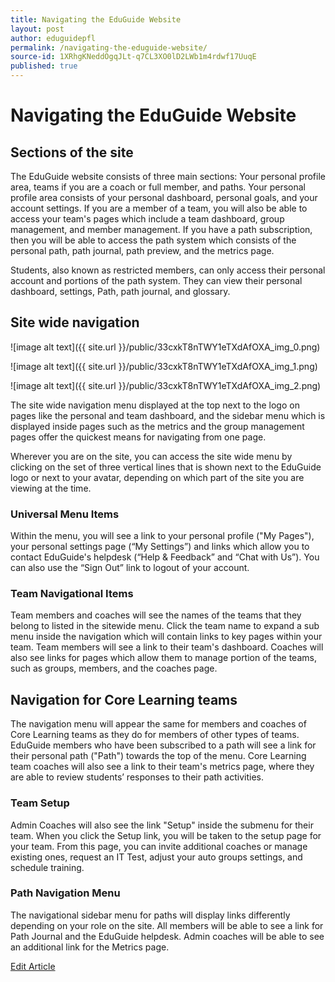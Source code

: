 ```yaml
---
title: Navigating the EduGuide Website
layout: post
author: eduguidepfl
permalink: /navigating-the-eduguide-website/
source-id: 1XRhgKNeddOgqJLt-q7CL3XO0lD2LWb1m4rdwf17UuqE
published: true
---
```

# Navigating the EduGuide Website

## Sections of the site

The EduGuide website consists of three main sections: Your personal profile area, teams if you are a coach or full member, and paths. Your personal profile area consists of your personal dashboard, personal goals, and your account settings. If you are a member of a team, you will also be able to access your team's pages which include a team dashboard, group management, and member management. If you have a path subscription, then you will be able to access the path system which consists of the personal path, path journal, path preview, and the metrics page.

Students, also known as restricted members, can only access their personal account and portions of the path system. They can view their personal dashboard, settings, Path, path journal, and glossary.

## Site wide navigation

![image alt text]({{ site.url }}/public/33cxkT8nTWY1eTXdAfOXA_img_0.png)

![image alt text]({{ site.url }}/public/33cxkT8nTWY1eTXdAfOXA_img_1.png)

![image alt text]({{ site.url }}/public/33cxkT8nTWY1eTXdAfOXA_img_2.png)

The site wide navigation menu displayed at the top next to the logo on pages like the personal and team dashboard, and the sidebar menu which is displayed inside pages such as the metrics and the group management pages offer the quickest means for navigating from one page.

Wherever you are on the site, you can access the site wide menu by clicking on the set of three vertical lines that is shown next to the EduGuide logo or next to your avatar, depending on which part of the site you are viewing at the time.

### Universal Menu Items

Within the menu, you will see a link to your personal profile ("My Pages"), your personal settings page (“My Settings”) and links which allow you to contact EduGuide's helpdesk (“Help & Feedback” and “Chat with Us”). You can also use the “Sign Out” link to logout of your account.

### Team Navigational Items

Team members and coaches will see the names of the teams that they belong to listed in the sitewide menu. Click the team name to expand a sub menu inside the navigation which will contain links to key pages within your team. Team members will see a link to their team's dashboard. Coaches will also see links for pages which allow them to manage portion of the teams, such as groups, members, and the coaches page.

## Navigation for Core Learning teams

The navigation menu will appear the same for members and coaches of Core Learning teams as they do for members of other types of teams. EduGuide members who have been subscribed to a path will see a link for their personal path ("Path") towards the top of the menu. Core Learning team coaches will also see a link to their team's metrics page, where they are able to review students’ responses to their path activities.

### Team Setup

Admin Coaches will also see the link "Setup" inside the submenu for their team. When you click the Setup link, you will be taken to the setup page for your team. From this page, you can invite additional coaches or manage existing ones, request an IT Test, adjust your auto groups settings, and schedule training.

### Path Navigation Menu

The navigational sidebar menu for paths will display links differently depending on your role on the site. All members will be able to see a link for Path Journal and the EduGuide helpdesk. Admin coaches will be able to see an additional link for the Metrics page.

[Edit Article](https://docs.google.com/document/d/1XRhgKNeddOgqJLt-q7CL3XO0lD2LWb1m4rdwf17UuqE/edit?usp=sharing)

